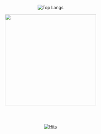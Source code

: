 <div align=center>
  
  ![Top Langs](https://github-readme-stats.vercel.app/api/top-langs/?username=Potatoplz&layout=compact&theme=blue-green&hide=css,html)
  
  <a href="https://github.com/devxb/gitanimals">
    <img src="https://render.gitanimals.org/farms/Potatoplz" width='300'/>
  </a>
  
  <br/><br/>
  
  [![Hits](https://hits.seeyoufarm.com/api/count/incr/badge.svg?url=https%3A%2F%2Fgithub.com%2FPotatoplz&count_bg=%23232525&title_bg=%23555555&icon=&icon_color=%23E7E7E7&title=hits&edge_flat=true)](https://hits.seeyoufarm.com)

</div>
